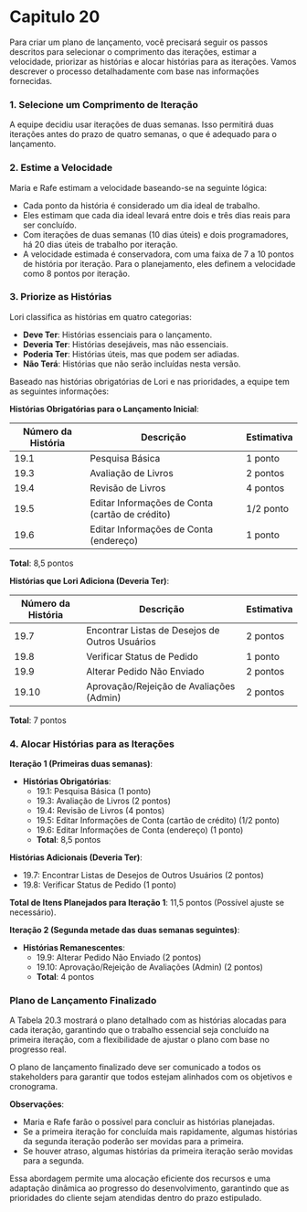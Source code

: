 # Capitulo 20

Para criar um plano de lançamento, você precisará seguir os passos descritos para selecionar o comprimento das iterações, estimar a velocidade, priorizar as histórias e alocar histórias para as iterações. Vamos descrever o processo detalhadamente com base nas informações fornecidas.

### 1. Selecione um Comprimento de Iteração

A equipe decidiu usar iterações de duas semanas. Isso permitirá duas iterações antes do prazo de quatro semanas, o que é adequado para o lançamento.

### 2. Estime a Velocidade

Maria e Rafe estimam a velocidade baseando-se na seguinte lógica:
- Cada ponto da história é considerado um dia ideal de trabalho.
- Eles estimam que cada dia ideal levará entre dois e três dias reais para ser concluído.
- Com iterações de duas semanas (10 dias úteis) e dois programadores, há 20 dias úteis de trabalho por iteração.
- A velocidade estimada é conservadora, com uma faixa de 7 a 10 pontos de história por iteração. Para o planejamento, eles definem a velocidade como 8 pontos por iteração.

### 3. Priorize as Histórias

Lori classifica as histórias em quatro categorias:
- **Deve Ter**: Histórias essenciais para o lançamento.
- **Deveria Ter**: Histórias desejáveis, mas não essenciais.
- **Poderia Ter**: Histórias úteis, mas que podem ser adiadas.
- **Não Terá**: Histórias que não serão incluídas nesta versão.

Baseado nas histórias obrigatórias de Lori e nas prioridades, a equipe tem as seguintes informações:

**Histórias Obrigatórias para o Lançamento Inicial**:

| Número da História | Descrição                              | Estimativa |
|--------------------|----------------------------------------|------------|
| 19.1               | Pesquisa Básica                        | 1 ponto     |
| 19.3               | Avaliação de Livros                    | 2 pontos    |
| 19.4               | Revisão de Livros                      | 4 pontos    |
| 19.5               | Editar Informações de Conta (cartão de crédito) | 1/2 ponto |
| 19.6               | Editar Informações de Conta (endereço) | 1 ponto     |

**Total**: 8,5 pontos

**Histórias que Lori Adiciona (Deveria Ter)**:

| Número da História | Descrição                              | Estimativa |
|--------------------|----------------------------------------|------------|
| 19.7               | Encontrar Listas de Desejos de Outros Usuários | 2 pontos |
| 19.8               | Verificar Status de Pedido             | 1 ponto     |
| 19.9               | Alterar Pedido Não Enviado             | 2 pontos    |
| 19.10              | Aprovação/Rejeição de Avaliações (Admin) | 2 pontos    |

**Total**: 7 pontos

### 4. Alocar Histórias para as Iterações

**Iteração 1 (Primeiras duas semanas)**:
- **Histórias Obrigatórias**:
  - 19.1: Pesquisa Básica (1 ponto)
  - 19.3: Avaliação de Livros (2 pontos)
  - 19.4: Revisão de Livros (4 pontos)
  - 19.5: Editar Informações de Conta (cartão de crédito) (1/2 ponto)
  - 19.6: Editar Informações de Conta (endereço) (1 ponto)
  - **Total**: 8,5 pontos

**Histórias Adicionais (Deveria Ter)**:
  - 19.7: Encontrar Listas de Desejos de Outros Usuários (2 pontos)
  - 19.8: Verificar Status de Pedido (1 ponto)

**Total de Itens Planejados para Iteração 1**: 11,5 pontos (Possível ajuste se necessário).

**Iteração 2 (Segunda metade das duas semanas seguintes)**:
- **Histórias Remanescentes**:
  - 19.9: Alterar Pedido Não Enviado (2 pontos)
  - 19.10: Aprovação/Rejeição de Avaliações (Admin) (2 pontos)
  - **Total**: 4 pontos

### Plano de Lançamento Finalizado

A Tabela 20.3 mostrará o plano detalhado com as histórias alocadas para cada iteração, garantindo que o trabalho essencial seja concluído na primeira iteração, com a flexibilidade de ajustar o plano com base no progresso real.

O plano de lançamento finalizado deve ser comunicado a todos os stakeholders para garantir que todos estejam alinhados com os objetivos e cronograma.

**Observações**:
- Maria e Rafe farão o possível para concluir as histórias planejadas. 
- Se a primeira iteração for concluída mais rapidamente, algumas histórias da segunda iteração poderão ser movidas para a primeira.
- Se houver atraso, algumas histórias da primeira iteração serão movidas para a segunda.

Essa abordagem permite uma alocação eficiente dos recursos e uma adaptação dinâmica ao progresso do desenvolvimento, garantindo que as prioridades do cliente sejam atendidas dentro do prazo estipulado.
